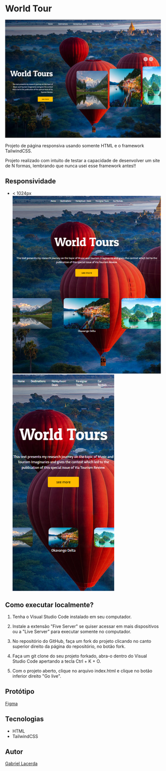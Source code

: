 # World Tour

![](./img/preview.png)

Projeto de página responsiva usando somente HTML e o framework TailwindCSS.

Projeto realizado com intuito de testar a capacidade de desenvolver um site de N formas, lembrando que nunca usei esse framework antes!!

## Responsividade

* < 1024px
![](./img/preview_tablet.png)
![](./img/preview_mobile.png)

## Como executar localmente?

1. Tenha o Visual Studio Code instalado em seu computador.

2. Instale a extensão "Five Server" se quiser acessar em mais dispositivos ou a "Live Server" para executar somente no computador.

3. No repositório do GitHub, faça um fork do projeto clicando no canto superior direito da página do repositório, no botão fork.

3. Faça um git clone do seu projeto forkado, abra-o dentro do Visual Studio Code apertando a tecla Ctrl + K + O.

4. Com o projeto aberto, clique no arquivo index.html e clique no botão inferior direito "Go live".

## Protótipo

[Figma](<https://www.figma.com/design/16Xewm7IJDKbKTI9gN00Bs/lima---Tours--Copy-?node-id=0-1&t=F7JVByAmuT7VVsmN-1>)

## Tecnologias

* HTML
* TailwindCSS

## Autor

[Gabriel Lacerda](<https://www.linkedin.com/in/gabriellacerda1005/>)